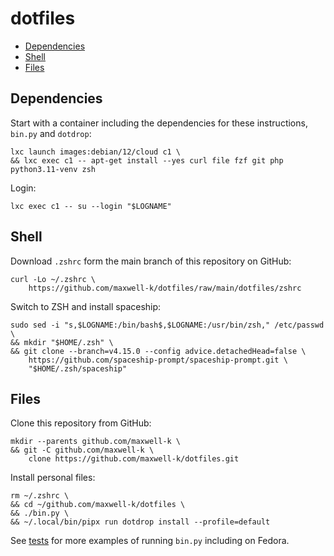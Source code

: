 # dotfiles

<!-- toc -->

- [Dependencies](#dependencies)
- [Shell](#shell)
- [Files](#files)

<!-- tocstop -->

## Dependencies

Start with a container including the dependencies for these instructions,
`bin.py` and `dotdrop`:

<!-- embedme .README.md-files/00.sh -->

```
lxc launch images:debian/12/cloud c1 \
&& lxc exec c1 -- apt-get install --yes curl file fzf git php python3.11-venv zsh
```

Login:

    lxc exec c1 -- su --login "$LOGNAME"

## Shell

Download `.zshrc` form the main branch of this repository on GitHub:

    curl -Lo ~/.zshrc \
        https://github.com/maxwell-k/dotfiles/raw/main/dotfiles/zshrc

<!-- push from local checkout in .README.md-files/01.sh not shown -->

Switch to ZSH and install spaceship:

<!-- embedme .README.md-files/02.sh -->

```
sudo sed -i "s,$LOGNAME:/bin/bash$,$LOGNAME:/usr/bin/zsh," /etc/passwd \
&& mkdir "$HOME/.zsh" \
&& git clone --branch=v4.15.0 --config advice.detachedHead=false \
    https://github.com/spaceship-prompt/spaceship-prompt.git \
    "$HOME/.zsh/spaceship"
```

## Files

Clone this repository from GitHub:

    mkdir --parents github.com/maxwell-k \
    && git -C github.com/maxwell-k \
        clone https://github.com/maxwell-k/dotfiles.git

<!-- for equivalent setup from local checkout see .README.md-files/03.sh -->

Install personal files:

<!-- embedme .README.md-files/04.sh -->

```
rm ~/.zshrc \
&& cd ~/github.com/maxwell-k/dotfiles \
&& ./bin.py \
&& ~/.local/bin/pipx run dotdrop install --profile=default
```

<!-- cleanup in .README.md-files/cleanup.sh not shown -->

See [tests](/tests/) for more examples of running `bin.py` including on Fedora.

<!-- vim: set filetype=markdown.embedme.markdown-toc.htmlCommentNoSpell.dprint : -->
